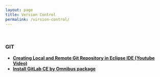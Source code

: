 ```yaml
---
layout: page
title: Version Control
permalink: /virsion-control/
---
```



<br/>

### GIT


<ul>
    <li><strong><a href="/java_basics/git/eclipse/">Creating Local and Remote Git Repository in Eclipse IDE (Youtube Video)</a></strong></li>
    <li><strong><a href="https://about.gitlab.com/downloads/" rel="nofollow">Install GitLab CE by Omnibus package </a></strong></li>
</ul>
